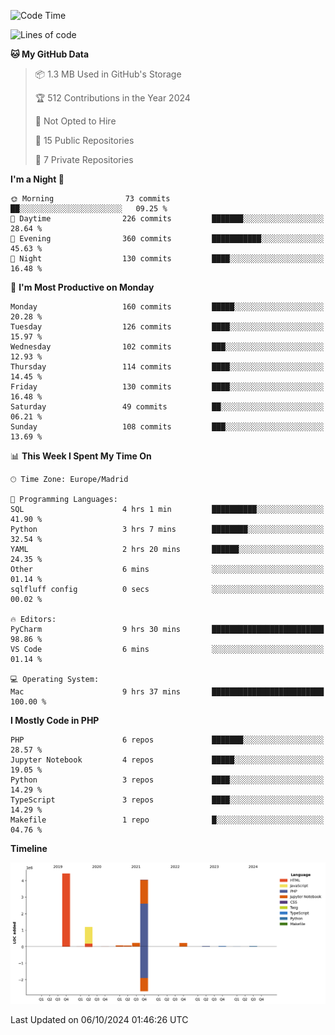 <!--START_SECTION:waka-->
![Code Time](http://img.shields.io/badge/Code%20Time-393%20hrs%2048%20mins-blue)

![Lines of code](https://img.shields.io/badge/From%20Hello%20World%20I%27ve%20Written-10.4%20million%20lines%20of%20code-blue)

**🐱 My GitHub Data** 

> 📦 1.3 MB Used in GitHub's Storage 
 > 
> 🏆 512 Contributions in the Year 2024
 > 
> 🚫 Not Opted to Hire
 > 
> 📜 15 Public Repositories 
 > 
> 🔑 7 Private Repositories 
 > 
**I'm a Night 🦉** 

```text
🌞 Morning                73 commits          ██░░░░░░░░░░░░░░░░░░░░░░░   09.25 % 
🌆 Daytime                226 commits         ███████░░░░░░░░░░░░░░░░░░   28.64 % 
🌃 Evening                360 commits         ███████████░░░░░░░░░░░░░░   45.63 % 
🌙 Night                  130 commits         ████░░░░░░░░░░░░░░░░░░░░░   16.48 % 
```
📅 **I'm Most Productive on Monday** 

```text
Monday                   160 commits         █████░░░░░░░░░░░░░░░░░░░░   20.28 % 
Tuesday                  126 commits         ████░░░░░░░░░░░░░░░░░░░░░   15.97 % 
Wednesday                102 commits         ███░░░░░░░░░░░░░░░░░░░░░░   12.93 % 
Thursday                 114 commits         ████░░░░░░░░░░░░░░░░░░░░░   14.45 % 
Friday                   130 commits         ████░░░░░░░░░░░░░░░░░░░░░   16.48 % 
Saturday                 49 commits          ██░░░░░░░░░░░░░░░░░░░░░░░   06.21 % 
Sunday                   108 commits         ███░░░░░░░░░░░░░░░░░░░░░░   13.69 % 
```


📊 **This Week I Spent My Time On** 

```text
🕑︎ Time Zone: Europe/Madrid

💬 Programming Languages: 
SQL                      4 hrs 1 min         ██████████░░░░░░░░░░░░░░░   41.90 % 
Python                   3 hrs 7 mins        ████████░░░░░░░░░░░░░░░░░   32.54 % 
YAML                     2 hrs 20 mins       ██████░░░░░░░░░░░░░░░░░░░   24.35 % 
Other                    6 mins              ░░░░░░░░░░░░░░░░░░░░░░░░░   01.14 % 
sqlfluff config          0 secs              ░░░░░░░░░░░░░░░░░░░░░░░░░   00.02 % 

🔥 Editors: 
PyCharm                  9 hrs 30 mins       █████████████████████████   98.86 % 
VS Code                  6 mins              ░░░░░░░░░░░░░░░░░░░░░░░░░   01.14 % 

💻 Operating System: 
Mac                      9 hrs 37 mins       █████████████████████████   100.00 % 
```

**I Mostly Code in PHP** 

```text
PHP                      6 repos             ███████░░░░░░░░░░░░░░░░░░   28.57 % 
Jupyter Notebook         4 repos             █████░░░░░░░░░░░░░░░░░░░░   19.05 % 
Python                   3 repos             ████░░░░░░░░░░░░░░░░░░░░░   14.29 % 
TypeScript               3 repos             ████░░░░░░░░░░░░░░░░░░░░░   14.29 % 
Makefile                 1 repo              █░░░░░░░░░░░░░░░░░░░░░░░░   04.76 % 
```



**Timeline**

![Lines of Code chart](https://raw.githubusercontent.com/danisoronellas/danisoronellas/main/assets/bar_graph.png)


 Last Updated on 06/10/2024 01:46:26 UTC
<!--END_SECTION:waka-->
